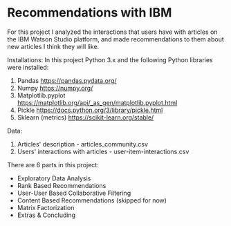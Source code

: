 # Recommendations with IBM

For this project I analyzed the interactions that users have with articles on the IBM Watson Studio platform, and made recommendations to them about new articles I think they will like.

Installations:
In this project Python 3.x and the following Python libraries were installed:
1. Pandas https://pandas.pydata.org/
2. Numpy https://numpy.org/
3. Matplotlib.pyplot https://matplotlib.org/api/_as_gen/matplotlib.pyplot.html
4. Pickle https://docs.python.org/3/library/pickle.html
5. Sklearn (metrics) https://scikit-learn.org/stable/

Data:
1. Articles' description - articles_community.csv
2. Users' interactions with articles - user-item-interactions.csv

There are 6 parts in this project:
- Exploratory Data Analysis
- Rank Based Recommendations
- User-User Based Collaborative Filtering
- Content Based Recommendations (skipped for now)
- Matrix Factorization
- Extras & Concluding
